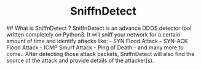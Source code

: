 <h1 align="center">SniffnDetect</h1>
## What is SniffnDetect ?
SniffnDetect is an advance DDOS detector tool written completely on Python3. It will sniff your network for a certain amount of time and identify attacks like:
- SYN Flood Attack
- SYN-ACK Flood Attack
- ICMP Smurf Attack
- Ping of Death
- and many more to come..
After detecting those attack packets, SniffnDetect will also find the source of the attack and provide details of the attacker(s).